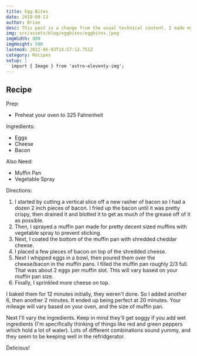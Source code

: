 ```yaml
---
title: Egg Bites
date: 2019-09-13
author: Brian
desc: This post is a change from the usual technical content. I made my own Egg Bites this morning, inspired by the delicious ones I like to get at Starbucks.
img: src/assets/blog/eggbites/eggbites.jpeg
imgWidth: 800
imgHeight: 500
lastmod: 2022-06-03T14:57:12.751Z
category: Recipes
setup: |
  import { Image } from 'astro-eleventy-img';
---
```


## Recipe

Prep:

- Preheat your oven to 325 Fahrenheit

Ingredients:

- Eggs
- Cheese
- Bacon

Also Need:

- Muffin Pan
- Vegetable Spray

Directions:

1. I started by cutting a vertical slice off a new rasher of bacon so I had a dozen 2 inch pieces of bacon. I fried up the bacon until it was pretty crispy, then drained it and blotted it to get as much of the grease off of it as possible.
1. Then, I sprayed a muffin pan made for pretty decent sized muffins with vegetable spray to prevent sticking.
1. Next, I coated the bottom of the muffin pan with shredded cheddar cheese.
1. I placed a few pieces of bacon on top of the shredded cheese.
1. Next I whipped eggs in a bowl, then poured them over the cheese/bacon in the muffin pans. I filled the muffin pan roughly 2/3 full. That was about 2 eggs per muffin slot. This will vary based on your muffin pan size.
1. Finally, I sprinkled more cheese on top.

I baked them for 12 minutes initially, they weren't done. So I added another 6, then another 2 minutes. It ended up being perfect at 20 minutes. Your mileage will vary based on your oven, and the size of muffin pan.

Next I'll vary the ingredients. Keep in mind they'll get soggy if you add wet ingredients (I'm specifically thinking of things like red and green peppers which hold a lot of water). Lots of different combinations sound yummy, and they seem to be keeping well in the refridgerator.

Delicious!

